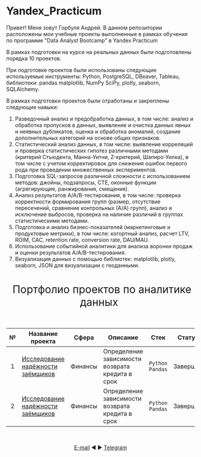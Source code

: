 # Yandex_Practicum
Привет! Меня зовут Горбуля Андрей.
В данном репозитории расположены мои учебные проекты выполненные в рамках обучения по программе "Data Analyst Bootcamp" в Yandex Practicum

В рамках подготовки на курсе на реальных данных были подготовлены порядка 10 проектов.

При подготовке проектов были использованы следующие  используемые инструменты: 
Python, PostgreSQL, DBeaver, Tableau, библиотеки: pandas matplotlib, NumPy SciPy, plotly, seaborn, SQLAlchemy. 

В рамках подготовки проектов были отработаны и закреплены следующие навыки:
1.	Разведочный анализ и предобработка данных, в том числе: анализ и обработка пропусков в данных, выявление и очистка данных явных и неявных дубликатов, оценка и обработка аномалий, создание дополнительных категорий на основе общих признаков.
2.	Статистический анализ данных, в том числе: выявление корреляций и проверка статистических гипотез различными методами (критерий Стьюдента, Манна-Уитни, Z-критерий, Шапиро-Уилка), в том числе с учетом корректировок для снижения ошибок первого рода при проведении множественных экспериментов.
3.	Подготовка SQL-запросов различной сложности с использованием методов: джойны, подзапросы, CTE, оконные функции (агрегирующие, ранжирования, смещения).
4.	Анализ результатов А/А/В-тестирования, в том числе: проверка корректности формирования групп (размер, отсутствие пересечений, сравнение контрольных (А/А) групп), анализ и исключение выбросов, проверка на наличие различий в группах статистическими методами.
5.	Подготовка и анализ бизнес-показателей (маркетинговые и продуктовые метрики), в том числе: когортный анализ, расчет LTV, ROIM, CAC, retention rate, conversion rate, DAU/MAU.
6.	Использование событийной аналитики для анализа воронки продаж и оценки результатов A/A/B-тестирования.
7.	Визуализация данных с помощью библиотек: matplotlib, plotly, seaborn, JSON для визуализации с геоданными.

<h1 style="font-weight:normal" align="center">
  &nbsp;Портфолио проектов по аналитике данных&nbsp;
</h1>
<br>

|№|Название проекта|Сфера|Описание|Стек|Статус|
|:-----:|-----|:-----:|-----|:-----:|:-----:|
|1|[Исследование надёжности заёмщиков](https://github.com/AVGorbulya/Yandex_Practicum/tree/main/1_Исследование%20надежности%20заемщиков)|Финансы|Определение зависимости возврата кредита в срок| `Python` `Pandas` |Завершен|
|2|[Исследование надёжности заёмщиков](https://github.com/AVGorbulya/Yandex_Practicum/tree/main/1_Исследование%20надежности%20заемщиков)|Финансы|Определение зависимости возврата кредита в срок| `Python` `Pandas` |Завершен|



<br>
<span align="center">

[E-mail](mailto:avgorjob@gmail.com) ◄ ► [Telegram](https://t.me/AVGorbulya)


